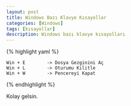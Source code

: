 ```yaml
---
layout: post
title: Windows Bazı Klavye Kısayollar
categories: [Windows]
tags: [kısayollar]
description: Windows bazı klavye kısayolları
---
```


{% highlight yaml %}

    Win + E        -> Dosya Gezginini Aç
    Win + L        -> Oturumu Kilitle
    Win + W        -> Pencereyi Kapat

{% endhighlight %}


Kolay gelsin.

